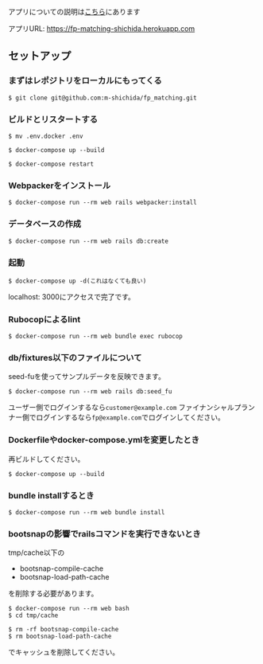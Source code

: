 アプリについての説明は[こちら](https://github.com/m-shichida/fp_matching/blob/main/%E3%81%93%E3%81%AE%E3%82%A2%E3%83%97%E3%83%AA%E3%81%AB%E3%81%A4%E3%81%84%E3%81%A6.md)にあります

アプリURL: https://fp-matching-shichida.herokuapp.com

## セットアップ
### まずはレポジトリをローカルにもってくる

```
$ git clone git@github.com:m-shichida/fp_matching.git
```

### ビルドとリスタートする

```
$ mv .env.docker .env
```

```
$ docker-compose up --build
```

```
$ docker-compose restart
```

### Webpackerをインストール

```
$ docker-compose run --rm web rails webpacker:install
```

### データベースの作成

```
$ docker-compose run --rm web rails db:create
```

### 起動

```
$ docker-compose up -d(これはなくても良い)
```

localhost: 3000にアクセスで完了です。

### Rubocopによるlint

```
$ docker-compose run --rm web bundle exec rubocop
```

### db/fixtures以下のファイルについて
seed-fuを使ってサンプルデータを反映できます。

```
$ docker-compose run --rm web rails db:seed_fu
```

ユーザー側でログインするなら`customer@example.com`
ファイナンシャルプランナー側でログインするなら`fp@example.com`でログインしてください。

### Dockerfileやdocker-compose.ymlを変更したとき
再ビルドしてください。

```
$ docker-compose up --build
```

### bundle installするとき

```
$ docker-compose run --rm web bundle install
```

### bootsnapの影響でrailsコマンドを実行できないとき
tmp/cache以下の

- bootsnap-compile-cache
- bootsnap-load-path-cache

を削除する必要があります。

```
$ docker-compose run --rm web bash
$ cd tmp/cache
```

```
$ rm -rf bootsnap-compile-cache
$ rm bootsnap-load-path-cache
```

でキャッシュを削除してください。
